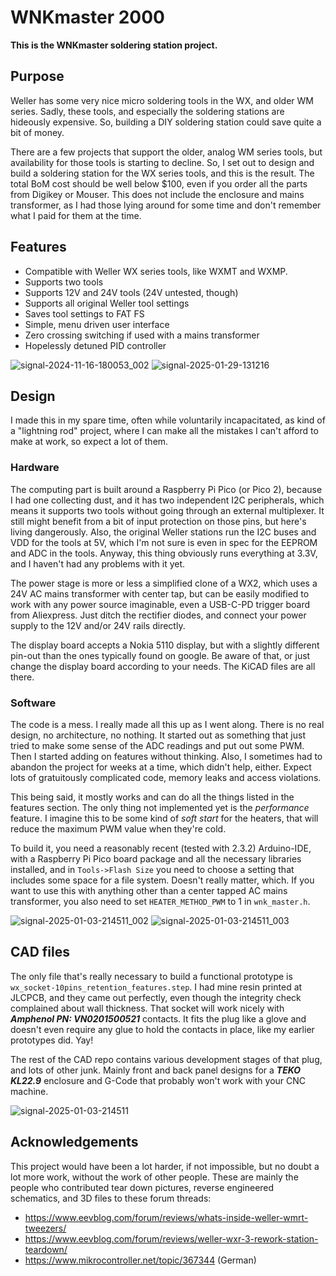 # WNKmaster 2000

**This is the WNKmaster soldering station project.**

## Purpose
Weller has some very nice micro soldering tools in the WX, and older WM series.
Sadly, these tools, and especially the soldering stations are hideously expensive.
So, building a DIY soldering station could save quite a bit of money.

There are a few projects that support the older, analog WM series tools, but
availability for those tools is starting to decline. So, I set out to design and
build a soldering station for the WX series tools, and this is the result.
The total BoM cost should be well below $100, even if you order all the parts from Digikey or Mouser.
This does not include the enclosure and mains transformer, as I had those lying around for some time and don't remember what I paid for them at the time.

## Features
- Compatible with Weller WX series tools, like WXMT and WXMP.
- Supports two tools
- Supports 12V and 24V tools (24V untested, though)
- Supports all original Weller tool settings
- Saves tool settings to FAT FS
- Simple, menu driven user interface
- Zero crossing switching if used with a mains transformer
- Hopelessly detuned PID controller

![signal-2024-11-16-180053_002](https://github.com/user-attachments/assets/62338a2f-e7a4-4f7b-8abd-2d32937dafd1)
![signal-2025-01-29-131216](https://github.com/user-attachments/assets/94b918a8-84a7-4eeb-bf27-985b8e167cdc)

## Design
I made this in my spare time, often while voluntarily incapacitated, as kind of a "lightning rod" project, where I can make all the mistakes I can't afford to make at work, so expect a lot of them.

### Hardware
The computing part is built around a Raspberry Pi Pico (or Pico 2), because I had one collecting dust, and it has two independent I2C peripherals, which means it supports two tools without going through an external multiplexer. It still might benefit from a bit of input protection on those pins, but here's living dangerously. Also, the original Weller stations run the I2C buses and VDD for the tools at 5V, which I'm not sure is even in spec for the EEPROM and ADC in the tools. Anyway, this thing obviously runs everything at 3.3V, and I haven't had any problems with it yet.

The power stage is more or less a simplified clone of a WX2, which uses a 24V AC mains transformer with center tap, but can be easily modified to work with any power source imaginable, even a USB-C-PD trigger board from Aliexpress. Just ditch the rectifier diodes, and connect your power supply to the 12V and/or 24V rails directly.

The display board accepts a Nokia 5110 display, but with a slightly different pin-out than the ones typically found on google. Be aware of that, or just change the display board according to your needs. The KiCAD files are all there.

### Software
The code is a mess. I really made all this up as I went along. There is no real design, no architecture, no nothing. It started out as something that just tried to make some sense of the ADC readings and put out some PWM. Then I started adding on features without thinking. Also, I sometimes had to abandon the project for weeks at a time, which didn't help, either. 
Expect lots of gratuitously complicated code, memory leaks and access violations.

This being said, it mostly works and can do all the things listed in the features section. The only thing not implemented yet is the *performance* feature. I imagine this to be some kind of *soft start* for the heaters, that will reduce the maximum PWM value when they're cold.

To build it, you need a reasonably recent (tested with 2.3.2) Arduino-IDE, with a Raspberry Pi Pico board package and all the necessary libraries installed, and in `Tools->Flash Size` you need to choose a setting that includes some space for a file system. Doesn't really matter, which.
If you want to use this with anything other than a center tapped AC mains transformer, you also need to set `HEATER_METHOD_PWM` to 1 in `wnk_master.h`.

![signal-2025-01-03-214511_002](https://github.com/user-attachments/assets/d3d8abb5-2d03-4acf-984e-51cd7378ef8b)
![signal-2025-01-03-214511_003](https://github.com/user-attachments/assets/70a2f9d5-fd78-48dd-a848-14c834e9cd68)

## CAD files
The only file that's really necessary to build a functional prototype is `wx_socket-10pins_retention_features.step`. I had mine resin printed at JLCPCB, and they came out perfectly, even though the integrity check complained about wall thickness. That socket will work nicely with ***Amphenol PN: VN0201500521*** contacts. It fits the plug like a glove and doesn't even require any glue to hold the contacts in place, like my earlier prototypes did. Yay!

The rest of the CAD repo contains various development stages of that plug, and lots of other junk. Mainly front and back panel designs for a ***TEKO KL22.9*** enclosure and G-Code that probably won't work with your CNC machine.

![signal-2025-01-03-214511](https://github.com/user-attachments/assets/b06c70e6-ad0e-40c9-b3bf-ef9ca5f48cf8)

## Acknowledgements
This project would have been a lot harder, if not impossible, but no doubt a lot more work, without the work of other people.
These are mainly the people who contributed tear down pictures, reverse engineered schematics, and 3D files to these forum threads:
- https://www.eevblog.com/forum/reviews/whats-inside-weller-wmrt-tweezers/
- https://www.eevblog.com/forum/reviews/weller-wxr-3-rework-station-teardown/
- https://www.mikrocontroller.net/topic/367344 (German)
